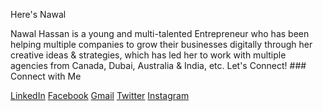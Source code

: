 Here's Nawal 

Nawal Hassan is a young and multi-talented Entrepreneur who has been helping multiple companies to grow their businesses digitally through her creative ideas & strategies, which has led her to work with multiple agencies from Canada, Dubai, Australia & India, etc.
                                                               Let's Connect!
                                                               ### Connect with Me

[LinkedIn](https://www.linkedin.com/in/Thenawalz)
[Facebook](https://www.facebook.com/Thenawalz)
[Gmail](nawalhassan337@gmail.com)
[Twitter](https://twitter.com/nawalhassan337)
[Instagram](https://www.instagram.com/thenawalz)


